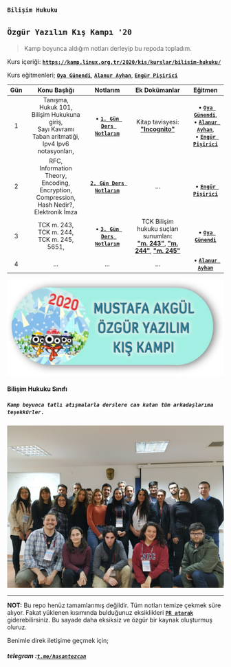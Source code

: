 ### `Bilişim Hukuku`
## `Özgür Yazılım Kış Kampı '20`

> Kamp boyunca aldığım notları derleyip bu repoda topladım.

Kurs içeriği: [**`https://kamp.linux.org.tr/2020/kis/kurslar/bilisim-hukuku/`**](https://kamp.linux.org.tr/2020/kis/kurslar/bilisim-hukuku/)  

Kurs eğitmenleri; [**`Oya Günendi`**](https://twitter.com/okyansilayna), [**`Alanur Ayhan`**](https://twitter.com/AlanurAyhan), [**`Engür Pişirici`**](https://twitter.com/engur)

| Gün | Konu Başlığı | Notlarım | Ek Dokümanlar |Eğitmen |
|:-:|:------------:|:-------:|:--------:|:--------:|
| 1 | Tanışma,<br> Hukuk 101,<br> Bilişim Hukukuna giriş,<br> Sayı Kavramı Taban aritmatiği,<br> Ipv4 Ipv6 notasyonları,<br>  | &bull; [**`1. Gün Ders Notlarım`**](/days/day1.md) | Kitap tavisyesi: <br> [**"Incognito"**](https://www.amazon.com/Incognito-Secret-Lives-David-Eagleman/dp/0307389928?SubscriptionId=AKIAILSHYYTFIVPWUY6Q&tag=duckduckgo-d-20&linkCode=xm2&camp=2025&creative=165953&creativeASIN=0307389928)  | &bull; [**`Oya Günendi`**](https://twitter.com/okyansilayna), <br> &bull; [**`Alanur Ayhan`**](https://twitter.com/AlanurAyhan), <br> &bull; [**`Engür Pişirici`**](https://twitter.com/engur) |
| 2 | RFC, <br> Information Theory, <br> Encoding, Encryption, Compression, <br> Hash Nedir?, <br> Elektronik İmza | [**`2. Gün Ders Notlarım`**](/days/day2.md) | ... | <br> &bull; [**`Engür Pişirici`**](https://twitter.com/engur) |
| 3 | TCK m. 243,<br> TCK m. 244,<br> TCK m. 245,<br> 5651,<br>| &bull; [**`3. Gün Ders Notlarım`**](/days/day3.md) | TCK Bilişim hukuku suçları sunumları: <br> [**"m. 243"**](/presentations/1-bilisim-hukuku-kavramlari+TCK-243.pdf), [**"m. 244"**](/presentations/2-TCK-244.pdf), [**"m. 245"**](/presentations/3-TCK-245-245_A.pdf) | &bull; [**`Oya Günendi`**](https://twitter.com/okyansilayna) |
| 4 | ... | ... | ... | &bull; [**`Alanur Ayhan`**](https://twitter.com/AlanurAyhan) |


<p align="center">
	<a href="https://kamp.linux.org.tr">
		<img alt="kamp-logo-kis" src="images/readme/kis-kampi.jpg" width="600">
	</a>
</p>

#### Bilişim Hukuku Sınıfı
##### `Kamp boyunca tatlı atışmalarla derslere can katan tüm arkadaşlarıma teşekkürler.`

<p align="center">
	<a href="#">
		<img alt="sınıf" src="images/readme/sinif.jpg" width="800">
	</a>
</p>

---

**NOT:** Bu repo henüz tamamlanmış değildir. Tüm notları temize çekmek süre alıyor. Fakat yüklenen kısımında bulduğunuz eksiklikleri [**`PR atarak`**](https://github.com/hasantezcan/oyk_2019_yaz_ruby_rails/pulls) giderebilirsiniz. Bu sayade daha eksiksiz ve özgür bir kaynak oluşturmuş oluruz.

Benimle direk iletişime geçmek için;
##### telegram :[**`t.me/hasantezcan`**](https://t.me/hasantezcan)
